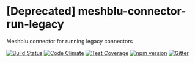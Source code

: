 # [Deprecated] meshblu-connector-run-legacy
Meshblu connector for running legacy connectors

[![Build Status](https://travis-ci.org/octoblu/meshblu-connector-run-legacy.svg?branch=master)](https://travis-ci.org/octoblu/meshblu-connector-run-legacy)
[![Code Climate](https://codeclimate.com/github/octoblu/meshblu-connector-run-legacy/badges/gpa.svg)](https://codeclimate.com/github/octoblu/meshblu-connector-run-legacy)
[![Test Coverage](https://codeclimate.com/github/octoblu/meshblu-connector-run-legacy/badges/coverage.svg)](https://codeclimate.com/github/octoblu/meshblu-connector-run-legacy)
[![npm version](https://badge.fury.io/js/meshblu-connector-run-legacy.svg)](http://badge.fury.io/js/meshblu-connector-run-legacy)
[![Gitter](https://badges.gitter.im/octoblu/help.svg)](https://gitter.im/octoblu/help)
